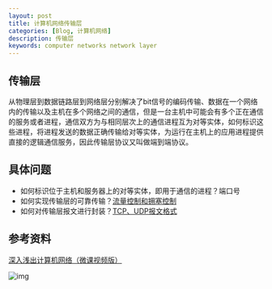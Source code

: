 ```yaml
---
layout: post
title: 计算机网络传输层
categories: [Blog, 计算机网络]
description: 传输层
keywords: computer networks network layer
---
```


## 传输层

​		从物理层到数据链路层到网络层分别解决了bit信号的编码传输、数据在一个网络内的传输以及主机在多个网络之间的通信，但是一台主机中可能会有多个正在通信的服务或者进程，通信双方为与相同层次上的通信进程互为对等实体，如何标识这些进程，将进程发送的数据正确传输给对等实体，为运行在主机上的应用进程提供直接的逻辑通信服务，因此传输层协议又叫做端到端协议。

## 具体问题

+ 如何标识位于主机和服务器上的对等实体，即用于通信的进程？端口号
+ 如何实现传输层的可靠传输？[流量控制和拥塞控制](https://wendaocsmaster.github.io/2023/02/25/Computer-Networks-transmission-layer-Flow-control-and-congestion-control/)
+ 如何对传输层报文进行封装？[TCP、UDP报文格式](https://wendaocsmaster.github.io/2023/02/24/Computer-Networks-transmission-layer-TCP/)



## 参考资料

[深入浅出计算机网络（微课视频版）](http://www.tup.tsinghua.edu.cn/booksCenter/book_09342101.html)

![img](https://wendaocsmaster.github.io/images/blog/093421-01.jpg)
